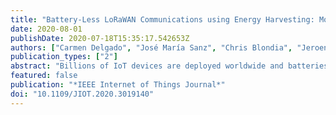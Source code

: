 ```yaml
---
title: "Battery-Less LoRaWAN Communications using Energy Harvesting: Modeling and Characterization"
date: 2020-08-01
publishDate: 2020-07-18T15:35:17.542653Z
authors: ["Carmen Delgado", "José María Sanz", "Chris Blondia", "Jeroen Famaey"]
publication_types: ["2"]
abstract: "Billions of IoT devices are deployed worldwide and batteries are their main power source. However, these batteries are bulky, short-lived and full of hazardous chemicals that damage our environment. Relying on batteries is not a sustainable solution for the future IoT. As an alternative, battery-less devices run on long-lived capacitors charged using energy harvesters. The small energy storage capacity of capacitors results in an intermittent on-off behaviour. LoRaWAN is a popular Low Power Wide Area Network technology used in many IoT devices and can be used in these new scenarios. In this work, we present a Markov model to characterize the performance of battery-less LoRaWAN devices for uplink and downlink transmissions and we evaluate their performance in terms of the parameters that define the model (i.e., device configuration, application behaviour and environmental conditions). Results show that LoRaWAN battery-less communications are feasible if choosing the proper configuration (i.e., capacitor size, turn-on voltage threshold) for different application behaviour (i.e., transmission interval, UL/DL packet sizes) and environmental conditions (i.e., energy harvesting rate). Since downlink in the second reception window highly affects the performance, only small DL packet sizes should be considered for these devices. Besides, a 47 mF capacitor can support 1 Byte SF7 transmissions every 60 s at an energy harvesting rate of 1 mW. However, if no DL is expected, a 4.7 mF capacitor could support 1 Byte SF7 transmissions every 9 s."
featured: false
publication: "*IEEE Internet of Things Journal*"
doi: "10.1109/JIOT.2020.3019140"
---
```


